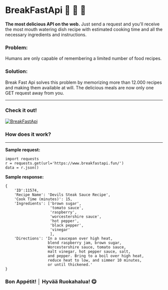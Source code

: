 # BreakFastApi 🍣 🍔 🍕

**The most delicious API on the web.** Just send a request and you'll receive the most mouth watering dish recipe with estimated cooking time and all the necessary ingredients and instructions.

### **Problem:**

Humans are only capable of remembering a limited number of food recipes.

### **Solution:**

Break Fast Api solves this problem by memorizing more than 12.000 recipes and making them available at will.
The delicious meals are now only one GET request away from you.

---

### **Check it out!** 
[![BreakFastApi](https://img.shields.io/badge/BreakFastApi-0077B5?style=for-the-badge&logo=fastapi&logoColor=white)](https://www.breakfastapi.fun)


### **How does it work?**

---

**Sample request:**


```
import requests
r = requests.get(url='https://www.breakfastapi.fun/')
data = r.json()
```

**Sample response:**


```
{
    'ID':11574,
    'Recipe Name': 'Devils Steak Sauce Recipe',
    'Cook Time (minutes)': 15,
    'Ingredients': ['brown sugar',
                    'tomato sauce',
                    'raspberry',
                    'worcestershire sauce',
                    'hot pepper',
                    'black pepper',
                    'vinegar'
                    ],
    'Directions': 'In a saucepan over high heat, 
                   blend raspberry jam, brown sugar, 
                   Worcestershire sauce, tomato sauce, 
                   malt vinegar, hot pepper sauce, salt, 
                   and pepper. Bring to a boil over high heat, 
                   reduce heat to low, and simmer 10 minutes,
                   or until thickened.'
}
```

### Bon Appétit! │ Hyvää Ruokahalua! 😋


